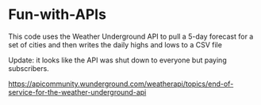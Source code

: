 # Fun-with-APIs

This code uses the Weather Underground API to pull a 5-day forecast for a set of cities and then writes the daily highs and lows to a CSV file

Update: it looks like the API was shut down to everyone but paying subscribers. 

https://apicommunity.wunderground.com/weatherapi/topics/end-of-service-for-the-weather-underground-api
